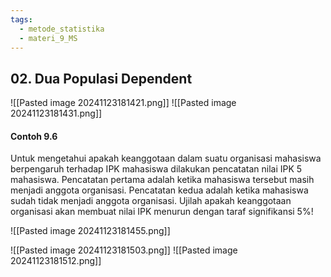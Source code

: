 ```yaml
---
tags:
  - metode_statistika
  - materi_9_MS
---
```

## 02. Dua Populasi Dependent

![[Pasted image 20241123181421.png]]
![[Pasted image 20241123181431.png]]

#### Contoh 9.6

Untuk mengetahui apakah keanggotaan dalam suatu organisasi mahasiswa berpengaruh terhadap IPK mahasiswa dilakukan pencatatan nilai IPK 5 mahasiswa. Pencatatan pertama adalah ketika mahasiswa tersebut masih menjadi anggota organisasi. Pencatatan kedua adalah ketika mahasiswa sudah tidak menjadi anggota organisasi. Ujilah apakah keanggotaan organisasi akan membuat nilai IPK menurun dengan taraf signifikansi 5%!

![[Pasted image 20241123181455.png]]

![[Pasted image 20241123181503.png]]
![[Pasted image 20241123181512.png]]

